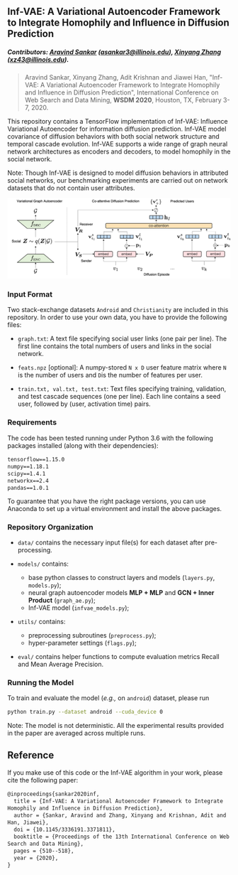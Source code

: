 ## Inf-VAE: A Variational Autoencoder Framework to Integrate Homophily and Influence in Diffusion Prediction

##### Contributors: [Aravind Sankar](http://asankar3.web.engr.illinois.edu/) (asankar3@illinois.edu),  [Xinyang Zhang](https://github.com/xinyangz) (xz43@illinois.edu).

> Aravind Sankar, Xinyang Zhang, Adit Krishnan and Jiawei Han, "Inf-VAE: A Variational Autoencoder Framework to 
Integrate Homophily and Influence in Diffusion Prediction", International Conference on Web Search and Data Mining, <b>WSDM 2020</b>, Houston, TX, February 3-7, 2020.


This repository contains a TensorFlow implementation of Inf-VAE: Influence Variational Autoencoder 
for information diffusion prediction. 
Inf-VAE model covariance of diffusion behaviors with both social network structure and 
temporal cascade evolution.
Inf-VAE supports a wide range of graph neural network architectures
as encoders and decoders, to model homophily in the social network. 


Note: Though Inf-VAE is designed to model diffusion behaviors in attributed social networks, 
our benchmarking experiments are carried out on network datasets that do not contain user attributes.

![DySAT: Dynamic Self-Attention Network](Inf-vae.png)


### Input Format

Two stack-exchange datasets ``Android`` and ``Christianity`` are included in this repository. 
In order to use your own data, you have to provide the following files:

- ``graph.txt``: A text file specifying social user links (one pair per line). The first line contains the total numbers of users and links in the social network.

- ``feats.npz`` [optional]: A numpy-stored ``N x D`` user feature matrix where 
``N`` is the number of users and ``D``is the number of features per user.

- ``train.txt, val.txt, test.txt``: Text files specifying training, validation, and test cascade sequences (one per line).
Each line contains a seed user, followed by (user, activation time) pairs.



### Requirements
The code has been tested running under Python 3.6 with the following packages installed (along with their dependencies):


```
tensorflow==1.15.0
numpy==1.18.1
scipy==1.4.1
networkx==2.4
pandas==1.0.1
```

To guarantee that you have the right package versions, you can use Anaconda to set up a virtual environment and install the above packages.

### Repository Organization
- ``data/`` contains the necessary input file(s) for each dataset after pre-processing.
- ``models/`` contains:
    - base python classes to construct layers and models (``layers.py``, ``models.py``);
    - neural graph autoencoder models <b>MLP + MLP</b> and <b>GCN + Inner Product</b> (``graph_ae.py``);
    - Inf-VAE model (``infvae_models.py``);
    
- ``utils/`` contains:
    - preprocessing subroutines (``preprocess.py``);
    - hyper-parameter settings (``flags.py``);
- ``eval/`` contains helper functions to compute evaluation metrics Recall and Mean Average Precision.

### Running the Model
To train and evaluate the model (<i>e.g.,</i> on `android`) dataset, please run
```bash
python train.py --dataset android --cuda_device 0
```

Note: The model is not deterministic. All the experimental results provided in the paper are averaged across multiple
 runs.


## Reference
 If you make use of this code or the Inf-VAE algorithm in your work, please cite the following paper:

```
@inproceedings{sankar2020inf,
  title = {Inf-VAE: A Variational Autoencoder Framework to Integrate
Homophily and Influence in Diffusion Prediction},
  author = {Sankar, Aravind and Zhang, Xinyang and Krishnan, Adit and Han, Jiawei},
  doi = {10.1145/3336191.3371811},
  booktitle = {Proceedings of the 13th International Conference on Web Search and Data Mining},  
  pages = {510--518},
  year = {2020},
}
```